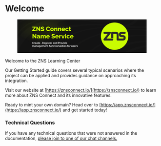 # Welcome

<figure><img src=".gitbook/assets/Poster Twitter 63.jpg" alt=""><figcaption></figcaption></figure>

Welcome to the ZNS Learning Center

Our Getting Started guide covers several typical scenarios where the project can be applied and provides guidance on approaching its integration.

Visit our website at [https://znsconnect.io/](https://znsconnect.io/) to learn more about ZNS Connect and its innovative features.

Ready to mint your own domain? Head over to [https://app.znsconnect.io/](https://app.znsconnect.io/) and get started today!

### Technical Questions

If you have any technical questions that were not answered in the documentation, [please join to  one of our chat channels.](contact.md)
